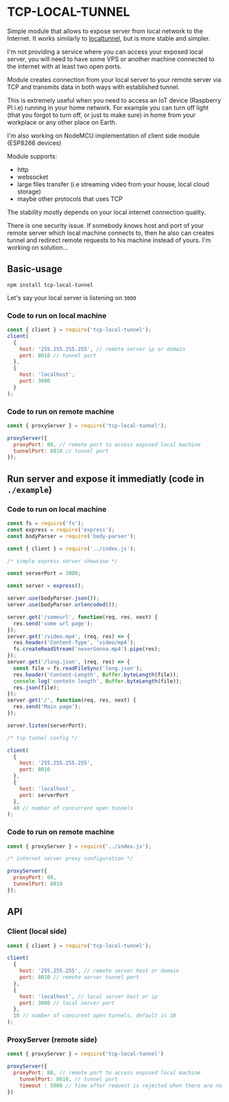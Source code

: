 # TCP-LOCAL-TUNNEL

Simple module that allows to expose server from local network to the Internet.
It works similarly to [localtunnel](https://github.com/localtunnel/localtunnel), but is more stable and simpler.

I'm not providing a service where you can access your exposed local server, you will need to have some VPS or another machine connected to the internet with at least two open ports.

Module creates connection from your local server to your remote server via TCP and transmits data in both ways with established tunnel.

This is extremely useful when you need to access an IoT device (Raspberry PI i.e) running in your home network. For example you can turn off light (that you forgot to turn off, or just to make sure) in home from your workplace or any other place on Earth.

I'm also working on NodeMCU implementation of client side module (ESP8266 devices)

Module supports:

* http
* websocket
* large files transfer (i.e streaming video from your house, local cloud storage)
* maybe other protocols that uses TCP

The stability mostly depends on your local internet connection quality.

There is one security issue. If somebody knows host and port of your remote server which local machine connects to, then he also can creates tunnel and redirect remote requests to his machine instead of yours. I'm working on solution...

## Basic-usage

`npm install tcp-local-tunnel`

Let's say your local server is listening on `3000`

### Code to run on local machine

```javascript
const { client } = require('tcp-local-tunnel');
client(
  {
    host: '255.255.255.255', // remote server ip or domain
    port: 8010 // tunnel port
  },
  {
    host: 'localhost',
    port: 3000
  }
);
```

### Code to run on remote machine

```javascript
const { proxyServer } = require('tcp-local-tunnel');

proxyServer({
  proxyPort: 80, // remote port to access exposed local machine
  tunnelPort: 8010 // tunnel port
});
```

## Run server and expose it immediatly (code in `./example`)

### Code to run on local machine

```javascript
const fs = require('fs');
const express = require('express');
const bodyParser = require('body-parser');

const { client } = require('../index.js');

/* simple express server showcase */

const serverPort = 3000;

const server = express();

server.use(bodyParser.json());
server.use(bodyParser.urlencoded());

server.get('/someurl', function(req, res, next) {
  res.send('some url page');
});
server.get('/video.mp4', (req, res) => {
  res.header('Content-Type', 'video/mp4');
  fs.createReadStream('neverGonna.mp4').pipe(res);
});
server.get('/long.json', (req, res) => {
  const file = fs.readFileSync('long.json');
  res.header('Content-Length', Buffer.byteLength(file));
  console.log('contetn length', Buffer.byteLength(file));
  res.json(file);
});
server.get('/', function(req, res, next) {
  res.send('Main page');
});

server.listen(serverPort);

/* tcp tunnel config */

client(
  {
    host: '255.255.255.255',
    port: 8010
  },
  {
    host: 'localhost',
    port: serverPort
  },
  40 // number of concurrent open tunnels
);
```

### Code to run on remote machine

```javascript
const { proxyServer } = require('../index.js');

/* internet server proxy configuration */

proxyServer({
  proxyPort: 80,
  tunnelPort: 8010
});
```

## API

### Client (local side)

```javascript
const { client } = require('tcp-local-tunnel');

client(
  {
    host: '255.255.255', // remote server host or domain
    port: 8010 // remote server tunnel port
  },
  {
    host: 'localhost', // local server host or ip
    port: 3000 // local server port
  },
  10 // number of concurent open tunnels, default is 10
);
```

### ProxyServer (remote side)

```javascript
const { proxyServer } = require('tcp-local-tunnel')

proxyServer({
  proxyPort: 80, // remote port to access exposed local machine
    tunnelPort: 8010, // tunnel port
    timeout : 5000 // time after request is rejected when there are no tunnel connections
})
```
